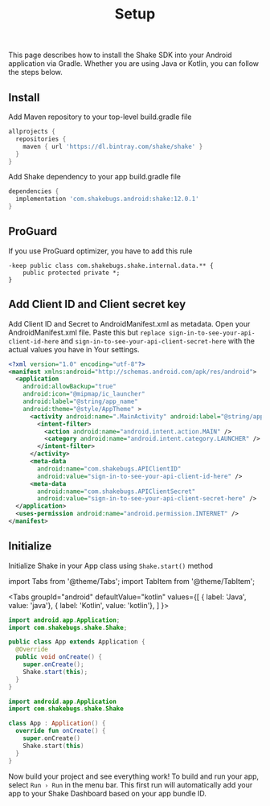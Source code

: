 ﻿---
id: setup
title: Setup
---
This page describes how to install the Shake SDK into your Android application via Gradle.
Whether you are using Java or Kotlin, you can follow the steps below.

##  Install
Add Maven repository to your top-level build.gradle file

```groovy {3} title="build.gradle"
allprojects {
  repositories {
    maven { url 'https://dl.bintray.com/shake/shake' }
  }
}
```

Add Shake dependency to your app build.gradle file

```groovy {2} title="build.gradle"
dependencies {
  implementation 'com.shakebugs.android:shake:12.0.1'
}
```

## ProGuard
If you use ProGuard optimizer, you have to add this rule

``` title="proguard-rules.pro"
-keep public class com.shakebugs.shake.internal.data.** {
    public protected private *;
}
```

## Add Client ID and Client secret key
Add Client ID and Secret to AndroidManifest.xml as metadata. 
Open your AndroidManifest.xml file. Paste this but `replace sign-in-to-see-your-api-client-id-here` and 
`sign-in-to-see-your-api-client-secret-here` with the actual values you have in Your settings.

```xml {14-19} title="AndroidManifest.xml"
<?xml version="1.0" encoding="utf-8"?>
<manifest xmlns:android="http://schemas.android.com/apk/res/android">
  <application
    android:allowBackup="true"
    android:icon="@mipmap/ic_launcher"
    android:label="@string/app_name"
    android:theme="@style/AppTheme" >
      <activity android:name=".MainActivity" android:label="@string/app_name" >
        <intent-filter>
          <action android:name="android.intent.action.MAIN" />
          <category android:name="android.intent.category.LAUNCHER" />
        </intent-filter>
      </activity>
      <meta-data
        android:name="com.shakebugs.APIClientID"
        android:value="sign-in-to-see-your-api-client-id-here" />
      <meta-data
        android:name="com.shakebugs.APIClientSecret"
        android:value="sign-in-to-see-your-api-client-secret-here" />
  </application>
  <uses-permission android:name="android.permission.INTERNET" />
</manifest>
```

## Initialize
Initialize Shake in your App class using `Shake.start()` method

import Tabs from '@theme/Tabs';
import TabItem from '@theme/TabItem';

<Tabs
  groupId="android"
  defaultValue="kotlin"
  values={[
    { label: 'Java', value: 'java'},
    { label: 'Kotlin', value: 'kotlin'},
  ]
}>

<TabItem value="java">

```java {2,9} title="App.java"
import android.app.Application;
import com.shakebugs.shake.Shake;

public class App extends Application {
  @Override
  public void onCreate() {
    super.onCreate();
    Shake.start(this);
  }
}
```

</TabItem>

<TabItem value="kotlin">

```kotlin {2,8} title="App.kt"
import android.app.Application
import com.shakebugs.shake.Shake

class App : Application() {
  override fun onCreate() {
    super.onCreate()
    Shake.start(this)
  }
}
```

</TabItem>
</Tabs>

Now build your project and see everything work! To build and run your app, select `Run › Run` in the menu bar. 
This first run will automatically add your app to your Shake Dashboard based on your app bundle ID.
